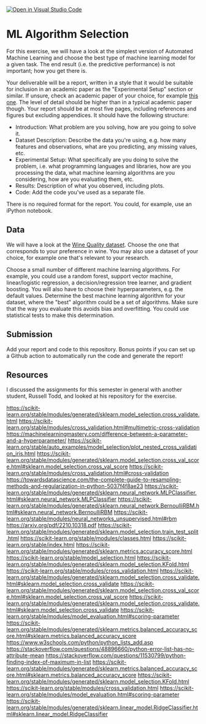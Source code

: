 [![Open in Visual Studio Code](https://classroom.github.com/assets/open-in-vscode-718a45dd9cf7e7f842a935f5ebbe5719a5e09af4491e668f4dbf3b35d5cca122.svg)](https://classroom.github.com/online_ide?assignment_repo_id=11789042&assignment_repo_type=AssignmentRepo)
# ML Algorithm Selection

For this exercise, we will have a look at the simplest version of Automated
Machine Learning and choose the best type of machine learning model for a given
task. The end result (i.e. the predictive performance) is not important; how
you get there is.

Your deliverable will be a report, written in a style that it
would be suitable for inclusion in an academic paper as the "Experimental
Setup" section or similar. If unsure, check an academic paper of your choice,
for example [this one](https://www.eecs.uwyo.edu/~larsko/papers/pulatov_opening_2022-1.pdf). The
level of detail should be higher than in a typical academic paper though. Your
report should be at most five pages, including references and figures but
excluding appendices. It should have the following structure:
- Introduction: What problem are you solving, how are you going to solve it.
- Dataset Description: Describe the data you're using, e.g. how many features and observations, what are you predicting, any missing values, etc.
- Experimental Setup: What specifically are you doing to solve the problem, i.e. what programming languages and libraries, how are you processing the data, what machine learning algorithms are you considering, how are you evaluating them, etc.
- Results: Description of what you observed, including plots.
- Code: Add the code you've used as a separate file.

There is no required format for the report. You could, for example, use an
iPython notebook.

## Data

We will have a look at the [Wine Quality
dataset](https://archive-beta.ics.uci.edu/dataset/186/wine+quality). Choose the
one that corresponds to your preference in wine. You may also use a dataset of
your choice, for example one that's relevant to your research.

Choose a small number of different machine learning algorithms. For example, you
could use a random forest, support vector machine, linear/logistic regression, a
decision/regression tree learner, and gradient boosting. You will also have to
choose their hyperparameters, e.g. the default values. Determine the best
machine learning algorithm for your dataset, where the "best" algorithm could be
a set of algorithms. Make sure that the way you evaluate this avoids bias and
overfitting. You could use statistical tests to make this determination.

## Submission

Add your report and code to this repository. Bonus points if you can set up a
Github action to automatically run the code and generate the report!

## Resources

I discussed the assignments for this semester in general with another student, Russell Todd, and looked at his repository for the exercise.

https://scikit-learn.org/stable/modules/generated/sklearn.model_selection.cross_validate.html
https://scikit-learn.org/stable/modules/cross_validation.html#multimetric-cross-validation
https://machinelearningmastery.com/difference-between-a-parameter-and-a-hyperparameter/
https://scikit-learn.org/stable/auto_examples/model_selection/plot_nested_cross_validation_iris.html
https://scikit-learn.org/stable/modules/generated/sklearn.model_selection.cross_val_score.html#sklearn.model_selection.cross_val_score
https://scikit-learn.org/stable/modules/cross_validation.html#cross-validation
https://towardsdatascience.com/the-complete-guide-to-resampling-methods-and-regularization-in-python-5037f4f8ae23
https://scikit-learn.org/stable/modules/generated/sklearn.neural_network.MLPClassifier.html#sklearn.neural_network.MLPClassifier
https://scikit-learn.org/stable/modules/generated/sklearn.neural_network.BernoulliRBM.html#sklearn.neural_network.BernoulliRBM
https://scikit-learn.org/stable/modules/neural_networks_unsupervised.html#rbm
https://arxiv.org/pdf/2210.10318.pdf
https://scikit-learn.org/stable/modules/generated/sklearn.model_selection.train_test_split.html
https://scikit-learn.org/stable/modules/classes.html
https://scikit-learn.org/stable/index.html
https://scikit-learn.org/stable/modules/generated/sklearn.metrics.accuracy_score.html
https://scikit-learn.org/stable/model_selection.html
https://scikit-learn.org/stable/modules/generated/sklearn.model_selection.KFold.html
https://scikit-learn.org/stable/modules/cross_validation.html
https://scikit-learn.org/stable/modules/generated/sklearn.model_selection.cross_validate.html#sklearn.model_selection.cross_validate
https://scikit-learn.org/stable/modules/generated/sklearn.model_selection.cross_val_score.html#sklearn.model_selection.cross_val_score
https://scikit-learn.org/stable/modules/generated/sklearn.model_selection.cross_validate.html#sklearn.model_selection.cross_validate
https://scikit-learn.org/stable/modules/model_evaluation.html#scoring-parameter
https://scikit-learn.org/stable/modules/generated/sklearn.metrics.balanced_accuracy_score.html#sklearn.metrics.balanced_accuracy_score
https://www.w3schools.com/python/python_lists_add.asp
https://stackoverflow.com/questions/48896660/python-error-list-has-no-attribute-mean
https://stackoverflow.com/questions/11530799/python-finding-index-of-maximum-in-list
https://scikit-learn.org/stable/modules/generated/sklearn.metrics.balanced_accuracy_score.html#sklearn.metrics.balanced_accuracy_score
https://scikit-learn.org/stable/modules/generated/sklearn.model_selection.KFold.html
https://scikit-learn.org/stable/modules/cross_validation.html
https://scikit-learn.org/stable/modules/model_evaluation.html#scoring-parameter
https://scikit-learn.org/stable/modules/generated/sklearn.linear_model.RidgeClassifier.html#sklearn.linear_model.RidgeClassifier




